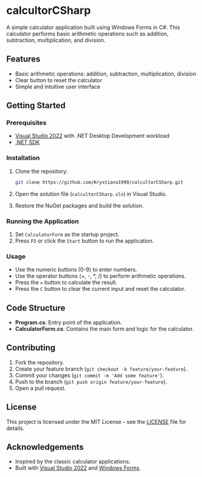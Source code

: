 # calcultorCSharp

A simple calculator application built using Windows Forms in C#. This calculator performs basic arithmetic operations such as addition, subtraction, multiplication, and division.

## Features

- Basic arithmetic operations: addition, subtraction, multiplication, division
- Clear button to reset the calculator
- Simple and intuitive user interface

## Getting Started

### Prerequisites

- [Visual Studio 2022](https://visualstudio.microsoft.com/vs/) with .NET Desktop Development workload
- [.NET SDK](https://dotnet.microsoft.com/download)

### Installation

1. Clone the repository:
    ```sh
    git clone https://github.com/Krystiano1999/calcultorCSharp.git
    ```

2. Open the solution file (`calcultorCSharp.sln`) in Visual Studio.

3. Restore the NuGet packages and build the solution.

### Running the Application

1. Set `CalculatorForm` as the startup project.
2. Press `F5` or click the `Start` button to run the application.

### Usage

- Use the numeric buttons (0-9) to enter numbers.
- Use the operator buttons (+, -, *, /) to perform arithmetic operations.
- Press the `=` button to calculate the result.
- Press the `C` button to clear the current input and reset the calculator.

## Code Structure

- **Program.cs**: Entry point of the application.
- **CalculatorForm.cs**: Contains the main form and logic for the calculator.

## Contributing

1. Fork the repository.
2. Create your feature branch (`git checkout -b feature/your-feature`).
3. Commit your changes (`git commit -m 'Add some feature'`).
4. Push to the branch (`git push origin feature/your-feature`).
5. Open a pull request.

## License

This project is licensed under the MIT License - see the [LICENSE](LICENSE) file for details.

## Acknowledgements

- Inspired by the classic calculator applications.
- Built with [Visual Studio 2022](https://visualstudio.microsoft.com/vs/) and [Windows Forms](https://docs.microsoft.com/en-us/dotnet/desktop/winforms/).
